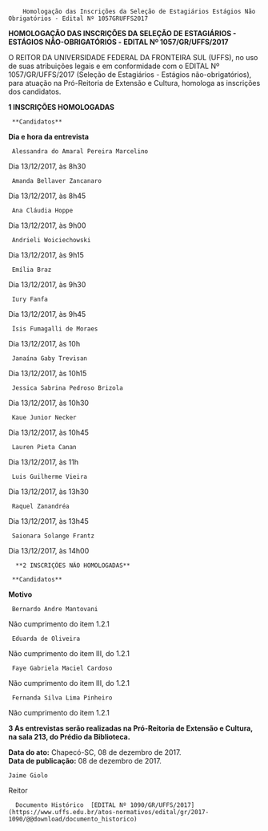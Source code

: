         Homologação das Inscrições da Seleção de Estagiários Estágios Não Obrigatórios - Edital Nº 1057GRUFFS2017  

**HOMOLOGAÇÃO DAS INSCRIÇÕES DA SELEÇÃO DE ESTAGIÁRIOS - ESTÁGIOS NÃO-OBRIGATÓRIOS -** **EDITAL Nº 1057/GR/UFFS/2017**

  

 O REITOR DA UNIVERSIDADE FEDERAL DA FRONTEIRA SUL (UFFS), no uso de suas atribuições legais e em conformidade com o EDITAL Nº 1057/GR/UFFS/2017 (Seleção de Estagiários - Estágios não-obrigatórios), para atuação na Pró-Reitoria de Extensão e Cultura, homologa as inscrições dos candidatos.

  **1 INSCRIÇÕES HOMOLOGADAS**

     **Candidatos**

   **Dia e hora da entrevista**

     Alessandra do Amaral Pereira Marcelino

   Dia 13/12/2017, às 8h30

     Amanda Bellaver Zancanaro

   Dia 13/12/2017, às 8h45

     Ana Cláudia Hoppe

   Dia 13/12/2017, às 9h00

     Andrieli Woiciechowski

   Dia 13/12/2017, às 9h15

     Emília Braz

   Dia 13/12/2017, às 9h30

     Iury Fanfa

   Dia 13/12/2017, às 9h45

     Ísis Fumagalli de Moraes

   Dia 13/12/2017, às 10h

     Janaína Gaby Trevisan

   Dia 13/12/2017, às 10h15

     Jessica Sabrina Pedroso Brizola

   Dia 13/12/2017, às 10h30

     Kaue Junior Necker

   Dia 13/12/2017, às 10h45

     Lauren Pieta Canan

   Dia 13/12/2017, às 11h

     Luis Guilherme Vieira

   Dia 13/12/2017, às 13h30

     Raquel Zanandréa

   Dia 13/12/2017, às 13h45

     Saionara Solange Frantz

   Dia 13/12/2017, às 14h00

      **2 INSCRIÇÕES NÃO HOMOLOGADAS**

     **Candidatos**

   **Motivo**

     Bernardo Andre Mantovani

   Não cumprimento do item 1.2.1

     Eduarda de Oliveira

   Não cumprimento do item III, do 1.2.1

     Faye Gabriela Maciel Cardoso

   Não cumprimento do item III, do 1.2.1

     Fernanda Silva Lima Pinheiro

   Não cumprimento do item 1.2.1

      

 **3 As entrevistas serão realizadas na Pró-Reitoria de Extensão e Cultura, na sala 213, do Prédio da Biblioteca.**

   **Data do ato:** Chapecó-SC, 08 de dezembro de 2017.   
 **Data de publicação:**  08 de dezembro de 2017. 

    Jaime Giolo   
 Reitor 

      Documento Histórico  [EDITAL Nº 1090/GR/UFFS/2017](https://www.uffs.edu.br/atos-normativos/edital/gr/2017-1090/@@download/documento_historico)     
      